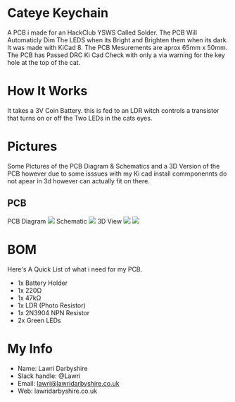 # Cateye Keychain
A PCB i made for an HackClub YSWS Called Solder. The PCB Will Automaticly Dim The LEDS 
when its Bright and Brighten them when its dark. It was made with KiCad 8. The PCB Mesurements are aprox 65mm x 50mm. The PCB has Passed DRC Ki Cad Check with only a via warning for the key hole at the top of the cat.

# How It Works

It takes a 3V Coin Battery. this is fed to an LDR witch controls a transistor that turns on or off the Two LEDs in the cats eyes.

# Pictures

  Some Pictures of the PCB Diagram & Schematics and a 3D Version of the PCB however due to some isssues with my Ki cad install commponennts do not apear in 3d however can actually fit on there. 
  
## PCB

PCB Diagram
![](https://hc-cdn.hel1.your-objectstorage.com/s/v3/0fa0a772c9bdbce7bc11fd20787cd51eb4f1c7c6_cateye-pcb-colour-1.png)
Schematic
![](https://hc-cdn.hel1.your-objectstorage.com/s/v3/6eb77c1b3f80c207622c9fbe97b65fc061078331_cateye-schematic-1.png)
3D View
![](https://hc-cdn.hel1.your-objectstorage.com/s/v3/cdd8752af2113e4879f66066e35ea8cb3ee8275f_3d-pcb.png)
![](https://hc-cdn.hel1.your-objectstorage.com/s/v3/34d70e1c3628429901f8468a8113154fdccc6b08_3d-pcb-back.png)
# BOM 

Here's A Quick List of what i need for my PCB.

  - 1x Battery Holder
  - 1x 220Ω
  - 1x 47kΩ
  - 1x LDR (Photo Resistor)
  - 1x 2N3904 NPN Resistor
  - 2x Green LEDs

# My Info
  - Name: Lawri Darbyshire
  - Slack handle: @Lawri
  - Email: lawri@lawridarbyshire.co.uk
  - Web: lawridarbyshire.co.uk

